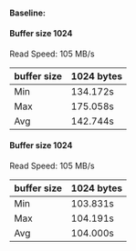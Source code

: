 #### Baseline:



#### Buffer size 1024
Read Speed: 105 MB/s

| buffer size | 1024 bytes | 
|-------------|------------|
| Min         | 134.172s   |
| Max         | 175.058s   |
| Avg         | 142.744s   |


#### Buffer size 1024
Read Speed: 105 MB/s

| buffer size | 1024 bytes | 
|-------------|------------|
| Min         | 103.831s   |
| Max         | 104.191s   |
| Avg         | 104.000s   |
